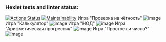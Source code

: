 ### Hexlet tests and linter status:
[![Actions Status](https://github.com/tolkunio/frontend-project-44/actions/workflows/hexlet-check.yml/badge.svg)](https://github.com/tolkunio/frontend-project-44/actions)
[![Maintainability](https://api.codeclimate.com/v1/badges/8cf22c6388dd8a6af9a9/maintainability)](https://codeclimate.com/github/tolkunio/frontend-project-44/maintainability)
Игра "Проверка на чётность"
![image](https://github.com/user-attachments/assets/9ae42ac0-e3cf-4aaa-bff5-3bb45ed74443)
Игра "Калькулятор"
![image](https://github.com/user-attachments/assets/d3764545-3b56-43d7-bbb3-6f1aa4b50121)
Игра "НОД"
![image](https://github.com/user-attachments/assets/9ccd597d-9a16-4929-b839-45cbda606e81)
Игра "Арифметическая прогрессия"
![image](https://github.com/user-attachments/assets/60d16652-fa3b-4fc7-a2a4-c4c77e05a42d)
Игра "Простое ли число?"
![image](https://github.com/user-attachments/assets/5de1aba9-e252-4ff9-85ee-c4c0add0eb89)
